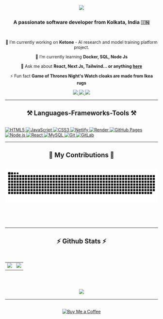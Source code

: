 
<h1 align="center">
    <img src="https://readme-typing-svg.herokuapp.com/?font=Righteous&size=35&center=true&vCenter=true&width=500&height=70&duration=4000&lines=Hi+There!+👋;+I'm+Sajda+Parveen!;" />
</h1>

<h3 align="center">A passionate software developer from Kolkata, India 🇮🇳</h3>

<br/>

<div align="center">
 
 🔭 I’m currently working on **Ketone** - AI research and model training platform project.
 
 🌱 I’m currently learning **Docker, SQL, Node Js**

💬 Ask me about **React, Next Js, Tailwind... or anything [here](https://github.com/cutusajda/cutusajda/issues)**

⚡ Fun fact **Game of Thrones Night's Watch cloaks are made from Ikea rugs**

 </div>
 
<div align="center"> 
  <a href="mailto:sajdak486@gmail.com">
    <img src="https://img.shields.io/badge/Gmail-333333?style=for-the-badge&logo=gmail&logoColor=red" />
  </a>
  <a href="https://www.linkedin.com/in/sajdaparveen/" target="_blank">
    <img src="https://img.shields.io/badge/LinkedIn-0077B5?style=for-the-badge&logo=linkedin&logoColor=white" target="_blank" />
  </a>
  <a href="https://github.com/cutusajda" target="_blank">
     <img src="https://img.shields.io/badge/Portfolio-FF5722?style=for-the-badge&logo=todoist&logoColor=white" target="_blank" /> 
  </a>
</div>

 <hr/>
 
<h2 align="center">⚒️ Languages-Frameworks-Tools ⚒️</h2>
<br/>
<!-- HTML5 -->
<a href="https://developer.mozilla.org/en-US/docs/Web/Guide/HTML/HTML5" target="_blank">
  <img src="https://img.shields.io/badge/html5-%23E34F26.svg?style=for-the-badge&logo=html5&logoColor=white" alt="HTML5">
</a>

<!-- JavaScript -->
<a href="https://developer.mozilla.org/en-US/docs/Web/JavaScript" target="_blank">
  <img src="https://img.shields.io/badge/javascript-%23323330.svg?style=for-the-badge&logo=javascript&logoColor=%23F7DF1E" alt="JavaScript">
</a>
<!-- CSS3 -->
<a href="https://developer.mozilla.org/en-US/docs/Archive/CSS3" target="_blank">
  <img src="https://img.shields.io/badge/css3-%231572B6.svg?style=for-the-badge&logo=css3&logoColor=white" alt="CSS3">
</a>
<!-- Netlify -->
<a href="https://www.netlify.com/" target="_blank">
  <img src="https://img.shields.io/badge/netlify-%23000000.svg?style=for-the-badge&logo=netlify&logoColor=#00C7B7" alt="Netlify">
</a>
<!-- Render -->
<a href="https://render.com/" target="_blank">
  <img src="https://img.shields.io/badge/Render-%46E3B7.svg?style=for-the-badge&logo=render&logoColor=white" alt="Render">
</a>
<!-- GitHub Pages -->
<a href="https://pages.github.com/" target="_blank">
  <img src="https://img.shields.io/badge/github%20pages-121013?style=for-the-badge&logo=github&logoColor=white" alt="GitHub Pages">
</a>
<!-- Node.js -->
<a href="https://nodejs.org/" target="_blank">
  <img src="https://img.shields.io/badge/node.js-6DA55F?style=for-the-badge&logo=node.js&logoColor=white" alt="Node.js">
</a>
<!-- React -->
<a href="https://reactjs.org/" target="_blank">
  <img src="https://img.shields.io/badge/react-%2320232a.svg?style=for-the-badge&logo=react&logoColor=%2361DAFB" alt="React">
</a>
<!-- MySQL -->
<a href="https://www.mysql.com/" target="_blank">
  <img src="https://img.shields.io/badge/mysql-4479A1.svg?style=for-the-badge&logo=mysql&logoColor=white" alt="MySQL">
</a>
<!-- Git -->
<a href="https://git-scm.com/" target="_blank">
  <img src="https://img.shields.io/badge/git-%23F05033.svg?style=for-the-badge&logo=git&logoColor=white" alt="Git">
</a>
<!-- GitLab -->
<a href="https://about.gitlab.com/" target="_blank">
  <img src="https://img.shields.io/badge/gitlab-%23181717.svg?style=for-the-badge&logo=gitlab&logoColor=white" alt="GitLab">
</a>


<br/>
<hr/>

<div align="center">
  <h2>🐍 My Contributions 🐍</h2>
  <br>
  <img alt="snake eating my contributions" src="https://raw.githubusercontent.com/salesp07/salesp07/output/github-contribution-grid-snake.svg" />
  
  <br/><br/><br/>
</div>

<hr/>

<h2 align="center">⚡ Github Stats ⚡</h2>
<br>
<table>
  <tr>
    <td><img src="https://github-readme-streak-stats.herokuapp.com/?user=cutusajda&theme=dark&hide_border=false" /></td>
    <td><img src="https://github-readme-stats.vercel.app/api?username=cutusajda&theme=dark&hide_border=false&include_all_commits=true&count_private=true" /></td>
  </tr>
</table>


<br/><br/>

<div align="center">
    <img src="https://github-profile-trophy.vercel.app/?username=cutusajda&theme=radical&no-frame=true&no-bg=false&margin-w=4" />
</div>

<hr/>

<br/>

<div align="center">
<a href='' target='_blank'><img height='64' style='border:0px;height:64px;' src='https://storage.ko-fi.com/cdn/kofi1.png?v=3' border='0' alt='Buy Me a Coffee' /></a>
</div>

<br/>

